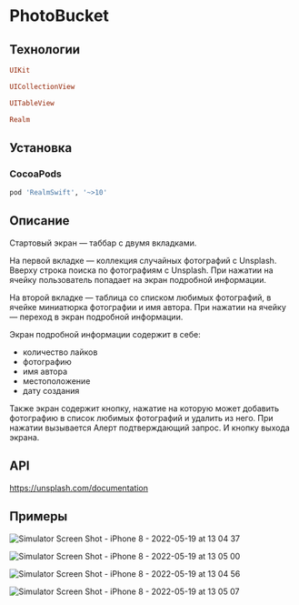 # PhotoBucket

 

## Технологии

```ruby
UIKit
```
```ruby
UICollectionView
```
```ruby
UITableView
```
```ruby
Realm
```

## Установка

### CocoaPods

```ruby
pod 'RealmSwift', '~>10'
```

## Описание 

Стартовый экран — таббар с двумя вкладками.

На первой вкладке — коллекция случайных фотографий с Unsplash. Вверху строка поиска по фотографиям с Unsplash. При нажатии на ячейку пользователь попадает на экран подробной информации.

На второй вкладке — таблица со списком любимых фотографий,
в ячейке миниатюрка фотографии и имя автора. При нажатии на ячейку — переход в экран подробной информации.

Экран подробной информации содержит в себе:
- количество лайков
- фотографию
- имя автора
- местоположение
- дату создания

Также экран содержит кнопку, нажатие на которую может добавить фотографию в список любимых фотографий и удалить из него. 
При нажатии вызывается Алерт подтверждающий запрос.
И кнопку выхода экрана.

## API

https://unsplash.com/documentation

## Примеры

![Simulator Screen Shot - iPhone 8 - 2022-05-19 at 13 04 37](https://user-images.githubusercontent.com/79254522/169286231-f7e4e879-e915-41eb-9525-18e5869bc7d4.png)



![Simulator Screen Shot - iPhone 8 - 2022-05-19 at 13 05 00](https://user-images.githubusercontent.com/79254522/169286226-86d61f9f-22bb-427d-adc8-1d4a00edeb05.png)




![Simulator Screen Shot - iPhone 8 - 2022-05-19 at 13 04 56](https://user-images.githubusercontent.com/79254522/169286208-ce2f0540-0b3f-487e-a931-10e07835d486.png)


![Simulator Screen Shot - iPhone 8 - 2022-05-19 at 13 05 07](https://user-images.githubusercontent.com/79254522/169286221-2a31372b-a0b8-4db4-a0ea-1489a9e7b348.png)

